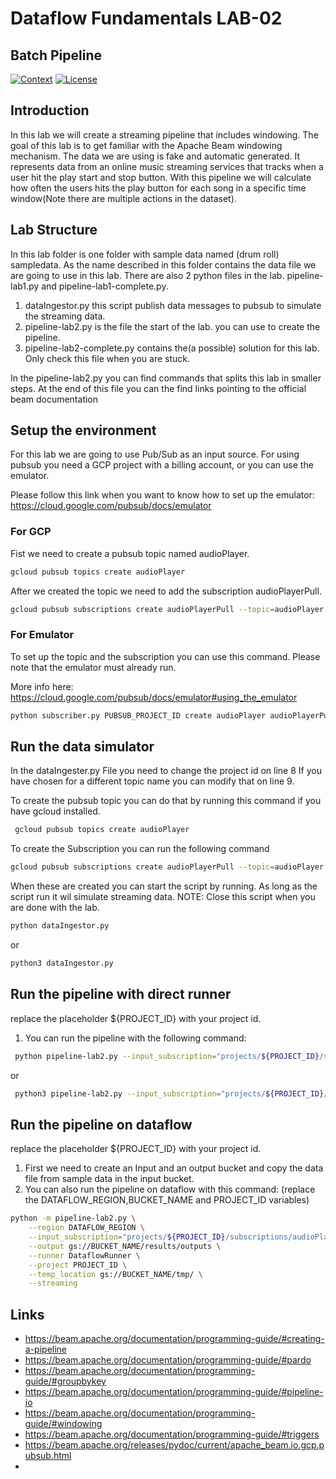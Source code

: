 # Dataflow Fundamentals LAB-02

## Batch Pipeline

[![Context](https://img.shields.io/badge/Dataflow%20Fundamentals-1-blue.svg)](#)
[![License](https://img.shields.io/badge/License-Apache%202.0-blue.svg)](https://opensource.org/licenses/Apache-2.0)

## Introduction

In this lab we will create a streaming pipeline that includes windowing.
The goal of this lab is to get familiar with the Apache Beam windowing mechanism.
The data we are using is fake and automatic generated. It represents data from an online music streaming services that tracks when a user hit the play start and stop button.
With this pipeline we will calculate how often the users hits the play button for each song in a specific time window(Note there are multiple actions in the dataset).

## Lab Structure

In this lab folder is one folder with sample data named (drum roll) sampledata. As the name described in this folder contains the data file we are going to use in this lab.
There are also 2 python files in the lab. pipeline-lab1.py and pipeline-lab1-complete.py. 
1. dataIngestor.py this script publish data messages to pubsub to simulate the streaming data.
2. pipeline-lab2.py is the file the start of the lab. you can use to create the pipeline. 
3. pipeline-lab2-complete.py contains the(a possible) solution for this lab. Only check this file when you are stuck. 

In the pipeline-lab2.py you can find commands that splits this lab in smaller steps.
At the end of this file you can the find links pointing to the official beam documentation


## Setup the environment

For this lab we are going to use Pub/Sub as an input source.
For using pubsub you need a GCP project with a billing account, or you can use the emulator.

Please follow this link when you want to know how to set up the emulator: https://cloud.google.com/pubsub/docs/emulator

### For GCP
Fist we need to create a pubsub topic named audioPlayer.

```bash 
gcloud pubsub topics create audioPlayer    
```

After we created the topic we need to add the subscription audioPlayerPull.

```bash 
gcloud pubsub subscriptions create audioPlayerPull --topic=audioPlayer
```

### For Emulator

To set up the topic and the subscription you can use this command.
Please note that the emulator must already run.

More info here: https://cloud.google.com/pubsub/docs/emulator#using_the_emulator
```bash 
python subscriber.py PUBSUB_PROJECT_ID create audioPlayer audioPlayerPull
```

## Run the data simulator

In the dataIngester.py File you need to change the project id on line 8
If you have chosen for a different topic name you can modify that on line 9.

To create the pubsub topic you can do that by running this command if you have gcloud installed.
```bash
 gcloud pubsub topics create audioPlayer
```

To create the Subscription you can run the following command
```bash
gcloud pubsub subscriptions create audioPlayerPull --topic=audioPlayer
```

When these are created you can start the script by running.
As long as the script run it wil simulate streaming data.
NOTE: Close this script when you are done with the lab.

```bash
python dataIngestor.py 
```

or 

```bash
python3 dataIngestor.py 
```

## Run the pipeline with direct runner
replace the placeholder ${PROJECT_ID} with your project id.


1. You can run the pipeline with the following command:

```bash
 python pipeline-lab2.py --input_subscription="projects/${PROJECT_ID}/subscriptions/audioPlayerPull" --output=output.txt --streaming
```
or
```bash
 python3 pipeline-lab2.py --input_subscription="projects/${PROJECT_ID}/subscriptions/audioPlayerPull" --output=output.txt --streaming
```

## Run the pipeline on dataflow
replace the placeholder ${PROJECT_ID} with your project id.

1. First we need to create an Input and an output bucket and copy the data file from sample data in the input bucket.
2. You can also run the pipeline on dataflow with this command: (replace the DATAFLOW_REGION,BUCKET_NAME and PROJECT_ID variables)

```bash
python -m pipeline-lab2.py \
    --region DATAFLOW_REGION \
    --input_subscription="projects/${PROJECT_ID}/subscriptions/audioPlayerPull" \
    --output gs://BUCKET_NAME/results/outputs \
    --runner DataflowRunner \
    --project PROJECT_ID \
    --temp_location gs://BUCKET_NAME/tmp/ \
    --streaming
```

## Links

- https://beam.apache.org/documentation/programming-guide/#creating-a-pipeline
- https://beam.apache.org/documentation/programming-guide/#pardo
- https://beam.apache.org/documentation/programming-guide/#groupbykey
- https://beam.apache.org/documentation/programming-guide/#pipeline-io
- https://beam.apache.org/documentation/programming-guide/#windowing
- https://beam.apache.org/documentation/programming-guide/#triggers
- https://beam.apache.org/releases/pydoc/current/apache_beam.io.gcp.pubsub.html
- 
